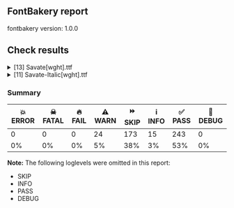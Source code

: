 ## FontBakery report

fontbakery version: 1.0.0







## Check results



<details><summary>[13] Savate[wght].ttf</summary>
<div>
<details>
    <summary>⚠️ <b>WARN</b> Check accent of Lcaron, dcaron, lcaron, tcaron <a href="https://fontbakery.readthedocs.io/en/stable/fontbakery/checks/universal.html#alt-caron">alt_caron</a></summary>
    <div>









* ⚠️ **WARN** <p>tcaron is decomposed and therefore could not be checked. Please check manually.</p>
 [code: decomposed-outline]



</div>
</details>

<details>
    <summary>⚠️ <b>WARN</b> Are there caret positions declared for every ligature? <a href="https://fontbakery.readthedocs.io/en/stable/fontbakery/checks/universal.html#ligature-carets">ligature_carets</a></summary>
    <div>







* ⚠️ **WARN** <p>This font lacks caret positioning values for these ligature glyphs:
- florin_i</p>
 [code: incomplete-caret-pos-data]



</div>
</details>

<details>
    <summary>⚠️ <b>WARN</b> Ensure Stylistic Sets have description. <a href="https://fontbakery.readthedocs.io/en/stable/fontbakery/checks/universal.html#stylisticset-description">stylisticset_description</a></summary>
    <div>







* ⚠️ **WARN** <p>The stylistic set ss01 lacks a description string on the 'name' table.</p>
 [code: missing-description]



* ⚠️ **WARN** <p>The stylistic set ss02 lacks a description string on the 'name' table.</p>
 [code: missing-description]



</div>
</details>

<details>
    <summary>⚠️ <b>WARN</b> Check font contains no unreachable glyphs <a href="https://fontbakery.readthedocs.io/en/stable/fontbakery/checks/universal.html#unreachable-glyphs">unreachable_glyphs</a></summary>
    <div>







* ⚠️ **WARN** <p>The following glyphs could not be reached by codepoint or substitution rules:</p>
<pre><code>- dotlessi_ogonek
</code></pre>
 [code: unreachable-glyphs]



</div>
</details>

<details>
    <summary>⚠️ <b>WARN</b> Validate size, and resolution of article images, and ensure article page has minimum length and includes visual assets. <a href="https://fontbakery.readthedocs.io/en/stable/fontbakery/checks/googlefonts.html#googlefonts-article-images">googlefonts/article/images</a></summary>
    <div>







* ⚠️ **WARN** <p>Family metadata at fonts/variable does not have an article.</p>
 [code: lacks-article]



</div>
</details>

<details>
    <summary>⚠️ <b>WARN</b> Check for codepoints not covered by METADATA subsets. <a href="https://fontbakery.readthedocs.io/en/stable/fontbakery/checks/googlefonts.html#googlefonts-metadata-unreachable-subsetting">googlefonts/metadata/unreachable_subsetting</a></summary>
    <div>







* ⚠️ **WARN** <p>The following codepoints supported by the font are not covered by
any subsets defined in the font's metadata file, and will never
be served. You can solve this by either manually adding additional
subset declarations to METADATA.pb, or by editing the glyphset
definitions.</p>
<ul>
<li>U+02D8 BREVE: try adding one of: canadian-aboriginal, yi</li>
<li>U+02D9 DOT ABOVE: try adding one of: canadian-aboriginal, yi</li>
<li>U+02DB OGONEK: try adding one of: canadian-aboriginal, yi</li>
<li>U+0302 COMBINING CIRCUMFLEX ACCENT: try adding one of: math, tifinagh, coptic, cherokee</li>
<li>U+0306 COMBINING BREVE: try adding one of: old-permic, tifinagh</li>
<li>U+0307 COMBINING DOT ABOVE: try adding one of: hebrew, tifinagh, syriac, math, tai-le, duployan, canadian-aboriginal, malayalam, coptic, todhri, old-permic</li>
<li>U+030A COMBINING RING ABOVE: try adding one of: duployan, syriac</li>
<li>U+030B COMBINING DOUBLE ACUTE ACCENT: try adding one of: osage, cherokee</li>
<li>U+030C COMBINING CARON: try adding one of: tai-le, cherokee</li>
<li>U+030D COMBINING VERTICAL LINE ABOVE: try adding sunuwar</li>
<li>U+030F COMBINING DOUBLE GRAVE ACCENT: not included in any glyphset definition</li>
<li>U+0310 COMBINING CANDRABINDU: try adding one of: math, sunuwar</li>
<li>U+0311 COMBINING INVERTED BREVE: try adding one of: todhri, coptic</li>
<li>U+0312 COMBINING TURNED COMMA ABOVE: try adding math</li>
<li>U+0313 COMBINING COMMA ABOVE: try adding one of: old-permic, todhri</li>
<li>U+0315 COMBINING COMMA ABOVE RIGHT: try adding math</li>
<li>U+0324 COMBINING DIAERESIS BELOW: try adding one of: syriac, duployan, cherokee</li>
<li>U+0325 COMBINING RING BELOW: try adding syriac</li>
<li>U+0326 COMBINING COMMA BELOW: try adding math</li>
<li>U+0327 COMBINING CEDILLA: try adding math</li>
<li>U+0328 COMBINING OGONEK: not included in any glyphset definition</li>
<li>U+032D COMBINING CIRCUMFLEX ACCENT BELOW: try adding one of: syriac, sunuwar</li>
<li>U+032E COMBINING BREVE BELOW: try adding syriac</li>
<li>U+032F COMBINING INVERTED BREVE BELOW: try adding math</li>
<li>U+0330 COMBINING TILDE BELOW: try adding one of: math, syriac, cherokee</li>
<li>U+0331 COMBINING MACRON BELOW: try adding one of: tifinagh, syriac, sunuwar, caucasian-albanian, thai, gothic, cherokee</li>
<li>U+0332 COMBINING LOW LINE: try adding math</li>
<li>U+0334 COMBINING TILDE OVERLAY: not included in any glyphset definition</li>
<li>U+0335 COMBINING SHORT STROKE OVERLAY: not included in any glyphset definition</li>
<li>U+0358 COMBINING DOT ABOVE RIGHT: try adding osage</li>
<li>U+035F COMBINING DOUBLE MACRON BELOW: not included in any glyphset definition</li>
<li>U+0394 GREEK CAPITAL LETTER DELTA: try adding one of: math, greek, elbasan</li>
<li>U+039B GREEK CAPITAL LETTER LAMDA: try adding one of: math, greek, elbasan</li>
<li>U+03A7 GREEK CAPITAL LETTER CHI: try adding one of: math, greek, elbasan</li>
<li>U+03A9 GREEK CAPITAL LETTER OMEGA: try adding one of: math, greek, elbasan</li>
<li>U+03BB GREEK SMALL LETTER LAMDA: try adding one of: math, greek</li>
<li>U+03BC GREEK SMALL LETTER MU: try adding one of: math, greek</li>
<li>U+03C0 GREEK SMALL LETTER PI: try adding one of: math, greek, yi</li>
<li>U+03C7 GREEK SMALL LETTER CHI: try adding one of: math, greek</li>
<li>U+0E3F THAI CURRENCY SYMBOL BAHT: try adding thai</li>
<li>U+1DC4 COMBINING MACRON-ACUTE: not included in any glyphset definition</li>
<li>U+1DC5 COMBINING GRAVE-MACRON: not included in any glyphset definition</li>
<li>U+1DC6 COMBINING MACRON-GRAVE: not included in any glyphset definition</li>
<li>U+1DC7 COMBINING ACUTE-MACRON: not included in any glyphset definition</li>
<li>U+1DCA COMBINING LATIN SMALL LETTER R BELOW: not included in any glyphset definition</li>
<li>U+1EA0 LATIN CAPITAL LETTER A WITH DOT BELOW: try adding vietnamese</li>
<li>U+1EA1 LATIN SMALL LETTER A WITH DOT BELOW: try adding vietnamese</li>
<li>U+1EAC LATIN CAPITAL LETTER A WITH CIRCUMFLEX AND DOT BELOW: try adding vietnamese</li>
<li>U+1EAD LATIN SMALL LETTER A WITH CIRCUMFLEX AND DOT BELOW: try adding vietnamese</li>
<li>U+1EB8 LATIN CAPITAL LETTER E WITH DOT BELOW: try adding vietnamese</li>
<li>U+1EB9 LATIN SMALL LETTER E WITH DOT BELOW: try adding vietnamese</li>
<li>U+1EBC LATIN CAPITAL LETTER E WITH TILDE: try adding vietnamese</li>
<li>U+1EBD LATIN SMALL LETTER E WITH TILDE: try adding vietnamese</li>
<li>U+1EC6 LATIN CAPITAL LETTER E WITH CIRCUMFLEX AND DOT BELOW: try adding vietnamese</li>
<li>U+1EC7 LATIN SMALL LETTER E WITH CIRCUMFLEX AND DOT BELOW: try adding vietnamese</li>
<li>U+1ECA LATIN CAPITAL LETTER I WITH DOT BELOW: try adding vietnamese</li>
<li>U+1ECB LATIN SMALL LETTER I WITH DOT BELOW: try adding vietnamese</li>
<li>U+1ECC LATIN CAPITAL LETTER O WITH DOT BELOW: try adding vietnamese</li>
<li>U+1ECD LATIN SMALL LETTER O WITH DOT BELOW: try adding vietnamese</li>
<li>U+1ED8 LATIN CAPITAL LETTER O WITH CIRCUMFLEX AND DOT BELOW: try adding vietnamese</li>
<li>U+1ED9 LATIN SMALL LETTER O WITH CIRCUMFLEX AND DOT BELOW: try adding vietnamese</li>
<li>U+1EE4 LATIN CAPITAL LETTER U WITH DOT BELOW: try adding vietnamese</li>
<li>U+1EE5 LATIN SMALL LETTER U WITH DOT BELOW: try adding vietnamese</li>
<li>U+2003 EM SPACE: try adding nushu</li>
<li>U+200A HAIR SPACE: try adding symbols2</li>
<li>U+2010 HYPHEN: try adding one of: hebrew, syloti-nagri, arabic, armenian, kaithi, kharoshthi, lisu, coptic, yi, sora-sompeng, sundanese, kayah-li, cham</li>
<li>U+2021 DOUBLE DAGGER: try adding adlam</li>
<li>U+2030 PER MILLE SIGN: try adding adlam</li>
<li>U+2070 SUPERSCRIPT ZERO: try adding math</li>
<li>U+2071 SUPERSCRIPT LATIN SMALL LETTER I: try adding math</li>
<li>U+2074 SUPERSCRIPT FOUR: try adding math</li>
<li>U+2075 SUPERSCRIPT FIVE: try adding math</li>
<li>U+2076 SUPERSCRIPT SIX: try adding math</li>
<li>U+2077 SUPERSCRIPT SEVEN: try adding math</li>
<li>U+2078 SUPERSCRIPT EIGHT: try adding math</li>
<li>U+2079 SUPERSCRIPT NINE: try adding math</li>
<li>U+207F SUPERSCRIPT LATIN SMALL LETTER N: try adding math</li>
<li>U+2080 SUBSCRIPT ZERO: try adding math</li>
<li>U+2081 SUBSCRIPT ONE: try adding math</li>
<li>U+2082 SUBSCRIPT TWO: try adding math</li>
<li>U+2083 SUBSCRIPT THREE: try adding math</li>
<li>U+2084 SUBSCRIPT FOUR: try adding math</li>
<li>U+2085 SUBSCRIPT FIVE: try adding math</li>
<li>U+2086 SUBSCRIPT SIX: try adding math</li>
<li>U+2087 SUBSCRIPT SEVEN: try adding math</li>
<li>U+2088 SUBSCRIPT EIGHT: try adding math</li>
<li>U+2089 SUBSCRIPT NINE: try adding math</li>
<li>U+2144 TURNED SANS-SERIF CAPITAL Y: try adding math</li>
<li>U+2153 VULGAR FRACTION ONE THIRD: try adding symbols</li>
<li>U+2154 VULGAR FRACTION TWO THIRDS: try adding symbols</li>
<li>U+215B VULGAR FRACTION ONE EIGHTH: try adding symbols</li>
<li>U+215C VULGAR FRACTION THREE EIGHTHS: try adding symbols</li>
<li>U+215D VULGAR FRACTION FIVE EIGHTHS: try adding symbols</li>
<li>U+215E VULGAR FRACTION SEVEN EIGHTHS: try adding symbols</li>
<li>U+2190 LEFTWARDS ARROW: try adding one of: math, symbols</li>
<li>U+2192 RIGHTWARDS ARROW: try adding one of: math, symbols</li>
<li>U+2194 LEFT RIGHT ARROW: try adding one of: math, symbols</li>
<li>U+2195 UP DOWN ARROW: try adding one of: math, symbols</li>
<li>U+2196 NORTH WEST ARROW: try adding one of: math, symbols</li>
<li>U+2197 NORTH EAST ARROW: try adding one of: math, symbols</li>
<li>U+2198 SOUTH EAST ARROW: try adding one of: math, symbols</li>
<li>U+2199 SOUTH WEST ARROW: try adding one of: math, symbols</li>
<li>U+2248 ALMOST EQUAL TO: try adding math</li>
<li>U+2260 NOT EQUAL TO: try adding math</li>
<li>U+2264 LESS-THAN OR EQUAL TO: try adding math</li>
<li>U+2265 GREATER-THAN OR EQUAL TO: try adding math</li>
<li>U+2460 CIRCLED DIGIT ONE: try adding one of: symbols, mongolian, yi</li>
<li>U+2461 CIRCLED DIGIT TWO: try adding one of: symbols, mongolian, yi</li>
<li>U+2462 CIRCLED DIGIT THREE: try adding one of: symbols, mongolian, yi</li>
<li>U+2463 CIRCLED DIGIT FOUR: try adding one of: symbols, mongolian, yi</li>
<li>U+2464 CIRCLED DIGIT FIVE: try adding one of: symbols, mongolian, yi</li>
<li>U+2465 CIRCLED DIGIT SIX: try adding one of: symbols, mongolian, yi</li>
<li>U+2466 CIRCLED DIGIT SEVEN: try adding one of: symbols, mongolian, yi</li>
<li>U+2467 CIRCLED DIGIT EIGHT: try adding one of: symbols, mongolian, yi</li>
<li>U+2468 CIRCLED DIGIT NINE: try adding one of: symbols, mongolian, yi</li>
<li>U+24EA CIRCLED DIGIT ZERO: try adding symbols</li>
<li>U+24FF NEGATIVE CIRCLED DIGIT ZERO: try adding symbols</li>
<li>U+2776 DINGBAT NEGATIVE CIRCLED DIGIT ONE: try adding symbols</li>
<li>U+2777 DINGBAT NEGATIVE CIRCLED DIGIT TWO: try adding symbols</li>
<li>U+2778 DINGBAT NEGATIVE CIRCLED DIGIT THREE: try adding symbols</li>
<li>U+2779 DINGBAT NEGATIVE CIRCLED DIGIT FOUR: try adding symbols</li>
<li>U+277A DINGBAT NEGATIVE CIRCLED DIGIT FIVE: try adding symbols</li>
<li>U+277B DINGBAT NEGATIVE CIRCLED DIGIT SIX: try adding symbols</li>
<li>U+277C DINGBAT NEGATIVE CIRCLED DIGIT SEVEN: try adding symbols</li>
<li>U+277D DINGBAT NEGATIVE CIRCLED DIGIT EIGHT: try adding symbols</li>
<li>U+277E DINGBAT NEGATIVE CIRCLED DIGIT NINE: try adding symbols</li>
<li>U+AB53 LATIN SMALL LETTER CHI: not included in any glyphset definition</li>
<li>U+FB01 LATIN SMALL LIGATURE FI: not included in any glyphset definition</li>
<li>U+FB02 LATIN SMALL LIGATURE FL: not included in any glyphset definition</li>
<li>U+1F4A5 COLLISION SYMBOL: not included in any glyphset definition</li>
<li>U+1F91B LEFT-FACING FIST: not included in any glyphset definition</li>
<li>U+1F91C RIGHT-FACING FIST: not included in any glyphset definition</li>
<li>U+1F94A BOXING GLOVE: not included in any glyphset definition</li>
<li>U+1FA79 ADHESIVE BANDAGE: try adding symbols</li>
</ul>
<p>Or you can add the above codepoints to one of the subsets supported by the font: <code>cyrillic-ext</code>, <code>latin</code>, <code>latin-ext</code></p>
 [code: unreachable-subsetting]



</div>
</details>

<details>
    <summary>⚠️ <b>WARN</b> Shapes languages in all GF glyphsets. <a href="https://fontbakery.readthedocs.io/en/stable/fontbakery/checks/googlefonts.html#googlefonts-glyphsets-shape-languages">googlefonts/glyphsets/shape_languages</a></summary>
    <div>







* ⚠️ **WARN** <p>GF_Phonetics_SinoExt glyphset:</p>
<table>
<thead>
<tr>
<th align="left">WARN messages</th>
<th align="left">Languages</th>
</tr>
</thead>
<tbody>
<tr>
<td align="left">Auxiliary orthography codepoints:</td>
<td align="left"></td>
</tr>
<tr>
<td align="left">The following auxiliary characters are missing from the font: ſ</td>
<td align="left">de_Latn (German) and fr_Latn (French)</td>
</tr>
<tr>
<td align="left">Auxiliary orthography codepoints:</td>
<td align="left"></td>
</tr>
<tr>
<td align="left">Shaper didn't attach uni1DC6 to uni0196 when shaping the text 'Ɩ᷆'</td>
<td align="left">tcd_Latn (Tafi)</td>
</tr>
<tr>
<td align="left">Auxiliary orthography codepoints:</td>
<td align="left"></td>
</tr>
<tr>
<td align="left">The following auxiliary characters are missing from the font: ɐ</td>
<td align="left"></td>
</tr>
<tr>
<td align="left">The following auxiliary characters are missing from the font: Ɐ</td>
<td align="left"></td>
</tr>
<tr>
<td align="left">The following auxiliary characters are missing from the font: ɐ̀</td>
<td align="left"></td>
</tr>
<tr>
<td align="left">The following auxiliary characters are missing from the font: Ɐ̀</td>
<td align="left"></td>
</tr>
<tr>
<td align="left">The following auxiliary characters are missing from the font: ɐ́</td>
<td align="left"></td>
</tr>
<tr>
<td align="left">The following auxiliary characters are missing from the font: Ɐ́</td>
<td align="left"></td>
</tr>
<tr>
<td align="left">The following auxiliary characters are missing from the font: ɐ̂</td>
<td align="left"></td>
</tr>
<tr>
<td align="left">The following auxiliary characters are missing from the font: Ɐ̂</td>
<td align="left"></td>
</tr>
<tr>
<td align="left">The following auxiliary characters are missing from the font: ⓐ</td>
<td align="left"></td>
</tr>
<tr>
<td align="left">The following auxiliary characters are missing from the font: Ⓐ</td>
<td align="left"></td>
</tr>
<tr>
<td align="left">Shaper didn't attach gravecomb to .notdef when shaping the text 'ɐ̀'</td>
<td align="left"></td>
</tr>
<tr>
<td align="left">Shaper didn't attach gravecomb to .notdef when shaping the text 'Ɐ̀'</td>
<td align="left"></td>
</tr>
<tr>
<td align="left">Shaper didn't attach acutecomb to .notdef when shaping the text 'ɐ́'</td>
<td align="left"></td>
</tr>
<tr>
<td align="left">Shaper didn't attach acutecomb to .notdef when shaping the text 'Ɐ́'</td>
<td align="left"></td>
</tr>
<tr>
<td align="left">Shaper didn't attach uni0302 to .notdef when shaping the text 'ɐ̂'</td>
<td align="left"></td>
</tr>
<tr>
<td align="left">Shaper didn't attach uni0302 to .notdef when shaping the text 'Ɐ̂'</td>
<td align="left">kib_Latn (Koalib)</td>
</tr>
<tr>
<td align="left">Auxiliary orthography codepoints:</td>
<td align="left"></td>
</tr>
<tr>
<td align="left">The following auxiliary characters are missing from the font: ƃ</td>
<td align="left"></td>
</tr>
<tr>
<td align="left">The following auxiliary characters are missing from the font: Ƃ</td>
<td align="left">dnj_Latn_LR (Liberian Dan) and lom_Latn (Loma, Liberia)</td>
</tr>
<tr>
<td align="left">Auxiliary orthography codepoints:</td>
<td align="left"></td>
</tr>
<tr>
<td align="left">Shaper didn't attach uni0328 to uni0259 when shaping the text 'ə̨'</td>
<td align="left"></td>
</tr>
<tr>
<td align="left">Shaper didn't attach uni0328 to uni018F when shaping the text 'Ə̨'</td>
<td align="left"></td>
</tr>
<tr>
<td align="left">Shaper didn't attach uni0328 to uni0259 when shaping the text 'ə̨́'</td>
<td align="left"></td>
</tr>
<tr>
<td align="left">Shaper didn't attach uni0328 to uni018F when shaping the text 'Ə̨́'</td>
<td align="left"></td>
</tr>
<tr>
<td align="left">Shaper didn't attach uni0328 to uni025B when shaping the text 'ɛ̨'</td>
<td align="left"></td>
</tr>
<tr>
<td align="left">Shaper didn't attach uni0328 to uni0190 when shaping the text 'Ɛ̨'</td>
<td align="left"></td>
</tr>
<tr>
<td align="left">Shaper didn't attach uni0328 to uni025B when shaping the text 'ɛ̨́'</td>
<td align="left"></td>
</tr>
<tr>
<td align="left">Shaper didn't attach uni0328 to uni0190 when shaping the text 'Ɛ̨́'</td>
<td align="left"></td>
</tr>
<tr>
<td align="left">Shaper didn't attach uni0328 to uni0254 when shaping the text 'ɔ̨'</td>
<td align="left"></td>
</tr>
<tr>
<td align="left">Shaper didn't attach uni0328 to uni0186 when shaping the text 'Ɔ̨'</td>
<td align="left"></td>
</tr>
<tr>
<td align="left">Shaper didn't attach uni0328 to uni0254 when shaping the text 'ɔ̨́'</td>
<td align="left"></td>
</tr>
<tr>
<td align="left">Shaper didn't attach uni0328 to uni0186 when shaping the text 'Ɔ̨́'</td>
<td align="left">gkp_Latn (Kpelle, Guinea)</td>
</tr>
<tr>
<td align="left">Auxiliary orthography codepoints:</td>
<td align="left"></td>
</tr>
<tr>
<td align="left">Shaper didn't attach dotbelowcomb to g when shaping the text 'g̣'</td>
<td align="left">tuq_Latn (Tedaga)</td>
</tr>
<tr>
<td align="left">Auxiliary orthography codepoints:</td>
<td align="left"></td>
</tr>
<tr>
<td align="left">Shaper didn't attach dotbelowcomb to F when shaping the text 'F̣'</td>
<td align="left"></td>
</tr>
<tr>
<td align="left">Shaper didn't attach dotbelowcomb to J when shaping the text 'J̣'</td>
<td align="left"></td>
</tr>
<tr>
<td align="left">Shaper didn't attach dotbelowcomb to f when shaping the text 'f̣'</td>
<td align="left"></td>
</tr>
<tr>
<td align="left">Shaper didn't attach dotbelowcomb to g when shaping the text 'g̣'</td>
<td align="left"></td>
</tr>
<tr>
<td align="left">Shaper didn't attach dotbelowcomb to j when shaping the text 'j̣'</td>
<td align="left">ttq_Latn (Tawallammat Tamajaq)</td>
</tr>
</tbody>
</table>
 [code: warning-language-shaping]



</div>
</details>

<details>
    <summary>⚠️ <b>WARN</b> Ensure dotted circle glyph is present and can attach marks. <a href="https://fontbakery.readthedocs.io/en/stable/fontbakery/checks/universal.html#dotted-circle">dotted_circle</a></summary>
    <div>







* ⚠️ **WARN** <p>No dotted circle glyph present</p>
 [code: missing-dotted-circle]



</div>
</details>

<details>
    <summary>⚠️ <b>WARN</b> Ensure soft_dotted characters lose their dot when combined with marks that replace the dot. <a href="https://fontbakery.readthedocs.io/en/stable/fontbakery/checks/universal.html#soft-dotted">soft_dotted</a></summary>
    <div>







* ⚠️ **WARN** <p>The dot of soft dotted characters used in orthographies <em>must</em> disappear in the following strings: i̊ i̋ i̍ i̐ i̓ i᷆ i᷇ j̀ j́ j̃ j̄ j̈ j̑ į̀ į́ į̂ į̃ į̄ į̌ ɨ̀ ɨ́ ɨ̂ ɨ̃ ɨ̄ ɨ̈ ɨ̋ ɨ̌ ɨ̏ ɨ̧̀ ɨ̧́ ɨ̧̂ ɨ̧̌ ɨ̱̀ ɨ̱́ ɨ̱̈ ị̀ ị́ ị̂ ị̃ ị̄</p>
<p>The dot of soft dotted characters <em>should</em> disappear in other cases, for example: i̇ i̒ i᷄ i᷅ i̤̇ i̤̊ i̤̋ i̤̍ i̤̐ i̤̒ i̤̓ i̤᷄ i̤᷅ i̤᷆ i̤᷇ i̥̇ i̥̊ i̥̋ i̥̍ i̥̐</p>
 [code: soft-dotted]



</div>
</details>

<details>
    <summary>⚠️ <b>WARN</b> Are there any misaligned on-curve points? <a href="https://fontbakery.readthedocs.io/en/stable/fontbakery/checks/universal.html#outline-alignment-miss">outline_alignment_miss</a></summary>
    <div>







* ⚠️ **WARN** <p>The following glyphs have on-curve points which have potentially incorrect y coordinates:</p>
<pre><code>* uni2C6D (U+2C6D): X=740.5,Y=2.0 (should be at baseline 0?)

* uniA726 (U+A726): X=595.0,Y=-2.0 (should be at baseline 0?)

* uni1E9E (U+1E9E): X=486.0,Y=732.0 (should be at cap-height 730?)

* Uogonek (U+0172): X=494.0,Y=-2.0 (should be at baseline 0?)

* uniA7B8 (U+A7B8): X=701.0,Y=728.0 (should be at cap-height 730?)

* uni01DF (U+01DF): X=169.0,Y=731.0 (should be at cap-height 730?)

* uni01DF (U+01DF): X=353.0,Y=731.0 (should be at cap-height 730?)

* uni0251 (U+0251): X=580.5,Y=1.5 (should be at baseline 0?)

* atilde (U+00E3): X=184.0,Y=732.0 (should be at cap-height 730?)

* eth (U+00F0): X=413.0,Y=732.0 (should be at cap-height 730?)

* uni1EBD (U+1EBD): X=209.0,Y=732.0 (should be at cap-height 730?)

* f (U+0066): X=355.0,Y=728.0 (should be at cap-height 730?)

* uni1E1F (U+1E1F): X=355.0,Y=728.0 (should be at cap-height 730?)

* g (U+0067): X=431.5,Y=-1.0 (should be at baseline 0?)

* uni01F5 (U+01F5): X=431.5,Y=-1.0 (should be at baseline 0?)

* gbreve (U+011F): X=431.5,Y=-1.0 (should be at baseline 0?)

* gcaron (U+01E7): X=431.5,Y=-1.0 (should be at baseline 0?)

* gcircumflex (U+011D): X=431.5,Y=-1.0 (should be at baseline 0?)

* uni0123 (U+0123): X=431.5,Y=-1.0 (should be at baseline 0?)

* gdotaccent (U+0121): X=431.5,Y=-1.0 (should be at baseline 0?)

* uni0260 (U+0260): X=431.5,Y=-1.0 (should be at baseline 0?)

* uni0294 (U+0294): X=333.5,Y=730.5 (should be at cap-height 730?)

* uni1E21 (U+1E21): X=431.5,Y=-1.0 (should be at baseline 0?)

* uni01E5 (U+01E5): X=431.5,Y=-1.0 (should be at baseline 0?)

* uni1E2F (U+1E2F): X=1.0,Y=731.0 (should be at cap-height 730?)

* uni1E2F (U+1E2F): X=185.0,Y=731.0 (should be at cap-height 730?)

* itilde (U+0129): X=16.0,Y=732.0 (should be at cap-height 730?)

* uni019B (U+019B): X=-10.0,Y=729.0 (should be at cap-height 730?)

* ntilde (U+00F1): X=204.0,Y=732.0 (should be at cap-height 730?)

* uni022B (U+022B): X=189.0,Y=731.0 (should be at cap-height 730?)

* uni022B (U+022B): X=373.0,Y=731.0 (should be at cap-height 730?)

* otilde (U+00F5): X=204.0,Y=732.0 (should be at cap-height 730?)

* uni01D8 (U+01D8): X=178.0,Y=731.0 (should be at cap-height 730?)

* uni01D8 (U+01D8): X=362.0,Y=731.0 (should be at cap-height 730?)

* uni01DA (U+01DA): X=178.0,Y=731.0 (should be at cap-height 730?)

* uni01DA (U+01DA): X=362.0,Y=731.0 (should be at cap-height 730?)

* uni01DC (U+01DC): X=178.0,Y=731.0 (should be at cap-height 730?)

* uni01DC (U+01DC): X=362.0,Y=731.0 (should be at cap-height 730?)

* uni01D6 (U+01D6): X=178.0,Y=731.0 (should be at cap-height 730?)

* uni01D6 (U+01D6): X=362.0,Y=731.0 (should be at cap-height 730?)

* uniA7B9 (U+A7B9): X=33.0,Y=-2.0 (should be at baseline 0?)

* uniA7B9 (U+A7B9): X=33.0,Y=-2.0 (should be at baseline 0?)

* utilde (U+0169): X=193.0,Y=732.0 (should be at cap-height 730?)

* uni1E7D (U+1E7D): X=177.0,Y=732.0 (should be at cap-height 730?)

* uni1EF9 (U+1EF9): X=171.0,Y=732.0 (should be at cap-height 730?)

* uniA78C (U+A78C): X=70.5,Y=730.5 (should be at cap-height 730?)

* uniA78C (U+A78C): X=107.5,Y=730.5 (should be at cap-height 730?)

* uni02570069: X=726.0,Y=728.0 (should be at cap-height 730?)

* lambda (U+03BB): X=-10.0,Y=729.0 (should be at cap-height 730?)

* uni03BC (U+03BC): X=547.5,Y=1.5 (should be at baseline 0?)

* uni2079 (U+2079): X=294.0,Y=732.0 (should be at cap-height 730?)

* uni2079 (U+2079): X=48.0,Y=732.0 (should be at cap-height 730?)

* exclam (U+0021): X=87.5,Y=2.0 (should be at baseline 0?)

* exclam (U+0021): X=157.0,Y=2.0 (should be at baseline 0?)

* asterisk (U+002A): X=167.0,Y=731.5 (should be at cap-height 730?)

* exclamdown.case: X=142.5,Y=0.5 (should be at baseline 0?)

* exclamdown.case: X=101.5,Y=0.5 (should be at baseline 0?)

* exclamdown.case: X=156.5,Y=728.0 (should be at cap-height 730?)

* exclamdown.case: X=87.0,Y=728.0 (should be at cap-height 730?)

* quotedbl (U+0022): X=70.5,Y=730.5 (should be at cap-height 730?)

* quotedbl (U+0022): X=107.5,Y=730.5 (should be at cap-height 730?)

* quotedbl (U+0022): X=185.5,Y=730.5 (should be at cap-height 730?)

* quotedbl (U+0022): X=222.5,Y=730.5 (should be at cap-height 730?)

* quotesingle (U+0027): X=70.5,Y=730.5 (should be at cap-height 730?)

* quotesingle (U+0027): X=107.5,Y=730.5 (should be at cap-height 730?)

* florin (U+0192): X=355.0,Y=728.0 (should be at cap-height 730?)

* at (U+0040): X=234.0,Y=0.5 (should be at baseline 0?)

* at (U+0040): X=621.0,Y=2.0 (should be at baseline 0?)

* dagger (U+2020): X=218.5,Y=731.5 (should be at cap-height 730?)

* dagger (U+2020): X=267.5,Y=731.5 (should be at cap-height 730?)

* daggerdbl (U+2021): X=218.5,Y=731.5 (should be at cap-height 730?)

* daggerdbl (U+2021): X=267.5,Y=731.5 (should be at cap-height 730?)

* daggerdbl (U+2021): X=224.5,Y=-0.5 (should be at baseline 0?)

* daggerdbl (U+2021): X=261.5,Y=-0.5 (should be at baseline 0?)

* tildecomb (U+0303): X=173.0,Y=732.0 (should be at cap-height 730?)

* uni0313 (U+0313): X=278.0,Y=732.0 (should be at cap-height 730?)

* uni0313 (U+0313): X=283.0,Y=728.0 (should be at cap-height 730?)

* uni0315 (U+0315): X=278.0,Y=732.0 (should be at cap-height 730?)

* uni0315 (U+0315): X=283.0,Y=728.0 (should be at cap-height 730?)

* tilde (U+02DC): X=173.0,Y=732.0 (should be at cap-height 730?)
</code></pre>
 [code: found-misalignments]



</div>
</details>

<details>
    <summary>⚠️ <b>WARN</b> Check the direction of the outermost contour in each glyph <a href="https://fontbakery.readthedocs.io/en/stable/fontbakery/checks/universal.html#outline-direction">outline_direction</a></summary>
    <div>







* ⚠️ **WARN** <p>The following glyphs have a counter-clockwise outer contour:</p>
<pre><code>* uni24FF (U+24FF) has a counter-clockwise outer contour

* uni2776 (U+2776) has a counter-clockwise outer contour

* uni2777 (U+2777) has a counter-clockwise outer contour

* uni2778 (U+2778) has a counter-clockwise outer contour

* uni2779 (U+2779) has a counter-clockwise outer contour

* uni277A (U+277A) has a counter-clockwise outer contour

* uni277B (U+277B) has a counter-clockwise outer contour

* uni277C (U+277C) has a counter-clockwise outer contour

* uni277D (U+277D) has a counter-clockwise outer contour

* uni277E (U+277E) has a counter-clockwise outer contour
</code></pre>
 [code: ccw-outer-contour]



</div>
</details>

<details>
    <summary>⚠️ <b>WARN</b> Ensure fonts have ScriptLangTags declared on the 'meta' table. <a href="https://fontbakery.readthedocs.io/en/stable/fontbakery/checks/googlefonts.html#googlefonts-meta-script-lang-tags">googlefonts/meta/script_lang_tags</a></summary>
    <div>







* ⚠️ **WARN** <p>This font file does not have a 'meta' table.</p>
 [code: lacks-meta-table]



</div>
</details>

<details>
    <summary>⚠️ <b>WARN</b> Checking OS/2 achVendID. <a href="https://fontbakery.readthedocs.io/en/stable/fontbakery/checks/googlefonts.html#googlefonts-vendor-id">googlefonts/vendor_id</a></summary>
    <div>







* ⚠️ **WARN** <p>OS/2 VendorID value 'NONE' is not yet recognized. If you registered it recently, then it's safe to ignore this warning message. Otherwise, you should set it to your own unique 4 character code, and register it with Microsoft at <a href="https://www.microsoft.com/typography/links/vendorlist.aspx">https://www.microsoft.com/typography/links/vendorlist.aspx</a></p>
 [code: unknown]



</div>
</details>
</div>
</details>

<details><summary>[11] Savate-Italic[wght].ttf</summary>
<div>
<details>
    <summary>⚠️ <b>WARN</b> Check accent of Lcaron, dcaron, lcaron, tcaron <a href="https://fontbakery.readthedocs.io/en/stable/fontbakery/checks/universal.html#alt-caron">alt_caron</a></summary>
    <div>









* ⚠️ **WARN** <p>tcaron is decomposed and therefore could not be checked. Please check manually.</p>
 [code: decomposed-outline]



</div>
</details>

<details>
    <summary>⚠️ <b>WARN</b> Ensure Stylistic Sets have description. <a href="https://fontbakery.readthedocs.io/en/stable/fontbakery/checks/universal.html#stylisticset-description">stylisticset_description</a></summary>
    <div>







* ⚠️ **WARN** <p>The stylistic set ss01 lacks a description string on the 'name' table.</p>
 [code: missing-description]



* ⚠️ **WARN** <p>The stylistic set ss02 lacks a description string on the 'name' table.</p>
 [code: missing-description]



</div>
</details>

<details>
    <summary>⚠️ <b>WARN</b> Check font contains no unreachable glyphs <a href="https://fontbakery.readthedocs.io/en/stable/fontbakery/checks/universal.html#unreachable-glyphs">unreachable_glyphs</a></summary>
    <div>







* ⚠️ **WARN** <p>The following glyphs could not be reached by codepoint or substitution rules:</p>
<pre><code>- dotlessi_ogonek

- florin_i

- uni02570069
</code></pre>
 [code: unreachable-glyphs]



</div>
</details>

<details>
    <summary>⚠️ <b>WARN</b> Validate size, and resolution of article images, and ensure article page has minimum length and includes visual assets. <a href="https://fontbakery.readthedocs.io/en/stable/fontbakery/checks/googlefonts.html#googlefonts-article-images">googlefonts/article/images</a></summary>
    <div>







* ⚠️ **WARN** <p>Family metadata at fonts/variable does not have an article.</p>
 [code: lacks-article]



</div>
</details>

<details>
    <summary>⚠️ <b>WARN</b> Check for codepoints not covered by METADATA subsets. <a href="https://fontbakery.readthedocs.io/en/stable/fontbakery/checks/googlefonts.html#googlefonts-metadata-unreachable-subsetting">googlefonts/metadata/unreachable_subsetting</a></summary>
    <div>







* ⚠️ **WARN** <p>The following codepoints supported by the font are not covered by
any subsets defined in the font's metadata file, and will never
be served. You can solve this by either manually adding additional
subset declarations to METADATA.pb, or by editing the glyphset
definitions.</p>
<ul>
<li>U+02D8 BREVE: try adding one of: canadian-aboriginal, yi</li>
<li>U+02D9 DOT ABOVE: try adding one of: canadian-aboriginal, yi</li>
<li>U+02DB OGONEK: try adding one of: canadian-aboriginal, yi</li>
<li>U+0302 COMBINING CIRCUMFLEX ACCENT: try adding one of: math, tifinagh, coptic, cherokee</li>
<li>U+0306 COMBINING BREVE: try adding one of: old-permic, tifinagh</li>
<li>U+0307 COMBINING DOT ABOVE: try adding one of: hebrew, tifinagh, syriac, math, tai-le, duployan, canadian-aboriginal, malayalam, coptic, todhri, old-permic</li>
<li>U+030A COMBINING RING ABOVE: try adding one of: duployan, syriac</li>
<li>U+030B COMBINING DOUBLE ACUTE ACCENT: try adding one of: osage, cherokee</li>
<li>U+030C COMBINING CARON: try adding one of: tai-le, cherokee</li>
<li>U+030D COMBINING VERTICAL LINE ABOVE: try adding sunuwar</li>
<li>U+030F COMBINING DOUBLE GRAVE ACCENT: not included in any glyphset definition</li>
<li>U+0310 COMBINING CANDRABINDU: try adding one of: math, sunuwar</li>
<li>U+0311 COMBINING INVERTED BREVE: try adding one of: todhri, coptic</li>
<li>U+0312 COMBINING TURNED COMMA ABOVE: try adding math</li>
<li>U+0313 COMBINING COMMA ABOVE: try adding one of: old-permic, todhri</li>
<li>U+0315 COMBINING COMMA ABOVE RIGHT: try adding math</li>
<li>U+0324 COMBINING DIAERESIS BELOW: try adding one of: syriac, duployan, cherokee</li>
<li>U+0325 COMBINING RING BELOW: try adding syriac</li>
<li>U+0326 COMBINING COMMA BELOW: try adding math</li>
<li>U+0327 COMBINING CEDILLA: try adding math</li>
<li>U+0328 COMBINING OGONEK: not included in any glyphset definition</li>
<li>U+032D COMBINING CIRCUMFLEX ACCENT BELOW: try adding one of: syriac, sunuwar</li>
<li>U+032E COMBINING BREVE BELOW: try adding syriac</li>
<li>U+032F COMBINING INVERTED BREVE BELOW: try adding math</li>
<li>U+0330 COMBINING TILDE BELOW: try adding one of: math, syriac, cherokee</li>
<li>U+0331 COMBINING MACRON BELOW: try adding one of: tifinagh, syriac, sunuwar, caucasian-albanian, thai, gothic, cherokee</li>
<li>U+0332 COMBINING LOW LINE: try adding math</li>
<li>U+0334 COMBINING TILDE OVERLAY: not included in any glyphset definition</li>
<li>U+0335 COMBINING SHORT STROKE OVERLAY: not included in any glyphset definition</li>
<li>U+0358 COMBINING DOT ABOVE RIGHT: try adding osage</li>
<li>U+035F COMBINING DOUBLE MACRON BELOW: not included in any glyphset definition</li>
<li>U+0394 GREEK CAPITAL LETTER DELTA: try adding one of: math, greek, elbasan</li>
<li>U+039B GREEK CAPITAL LETTER LAMDA: try adding one of: math, greek, elbasan</li>
<li>U+03A7 GREEK CAPITAL LETTER CHI: try adding one of: math, greek, elbasan</li>
<li>U+03A9 GREEK CAPITAL LETTER OMEGA: try adding one of: math, greek, elbasan</li>
<li>U+03BB GREEK SMALL LETTER LAMDA: try adding one of: math, greek</li>
<li>U+03BC GREEK SMALL LETTER MU: try adding one of: math, greek</li>
<li>U+03C0 GREEK SMALL LETTER PI: try adding one of: math, greek, yi</li>
<li>U+03C7 GREEK SMALL LETTER CHI: try adding one of: math, greek</li>
<li>U+0E3F THAI CURRENCY SYMBOL BAHT: try adding thai</li>
<li>U+1DC4 COMBINING MACRON-ACUTE: not included in any glyphset definition</li>
<li>U+1DC5 COMBINING GRAVE-MACRON: not included in any glyphset definition</li>
<li>U+1DC6 COMBINING MACRON-GRAVE: not included in any glyphset definition</li>
<li>U+1DC7 COMBINING ACUTE-MACRON: not included in any glyphset definition</li>
<li>U+1DCA COMBINING LATIN SMALL LETTER R BELOW: not included in any glyphset definition</li>
<li>U+1EA0 LATIN CAPITAL LETTER A WITH DOT BELOW: try adding vietnamese</li>
<li>U+1EA1 LATIN SMALL LETTER A WITH DOT BELOW: try adding vietnamese</li>
<li>U+1EAC LATIN CAPITAL LETTER A WITH CIRCUMFLEX AND DOT BELOW: try adding vietnamese</li>
<li>U+1EAD LATIN SMALL LETTER A WITH CIRCUMFLEX AND DOT BELOW: try adding vietnamese</li>
<li>U+1EB8 LATIN CAPITAL LETTER E WITH DOT BELOW: try adding vietnamese</li>
<li>U+1EB9 LATIN SMALL LETTER E WITH DOT BELOW: try adding vietnamese</li>
<li>U+1EBC LATIN CAPITAL LETTER E WITH TILDE: try adding vietnamese</li>
<li>U+1EBD LATIN SMALL LETTER E WITH TILDE: try adding vietnamese</li>
<li>U+1EC6 LATIN CAPITAL LETTER E WITH CIRCUMFLEX AND DOT BELOW: try adding vietnamese</li>
<li>U+1EC7 LATIN SMALL LETTER E WITH CIRCUMFLEX AND DOT BELOW: try adding vietnamese</li>
<li>U+1ECA LATIN CAPITAL LETTER I WITH DOT BELOW: try adding vietnamese</li>
<li>U+1ECB LATIN SMALL LETTER I WITH DOT BELOW: try adding vietnamese</li>
<li>U+1ECC LATIN CAPITAL LETTER O WITH DOT BELOW: try adding vietnamese</li>
<li>U+1ECD LATIN SMALL LETTER O WITH DOT BELOW: try adding vietnamese</li>
<li>U+1ED8 LATIN CAPITAL LETTER O WITH CIRCUMFLEX AND DOT BELOW: try adding vietnamese</li>
<li>U+1ED9 LATIN SMALL LETTER O WITH CIRCUMFLEX AND DOT BELOW: try adding vietnamese</li>
<li>U+1EE4 LATIN CAPITAL LETTER U WITH DOT BELOW: try adding vietnamese</li>
<li>U+1EE5 LATIN SMALL LETTER U WITH DOT BELOW: try adding vietnamese</li>
<li>U+2003 EM SPACE: try adding nushu</li>
<li>U+200A HAIR SPACE: try adding symbols2</li>
<li>U+2010 HYPHEN: try adding one of: hebrew, syloti-nagri, arabic, armenian, kaithi, kharoshthi, lisu, coptic, yi, sora-sompeng, sundanese, kayah-li, cham</li>
<li>U+2021 DOUBLE DAGGER: try adding adlam</li>
<li>U+2030 PER MILLE SIGN: try adding adlam</li>
<li>U+2070 SUPERSCRIPT ZERO: try adding math</li>
<li>U+2071 SUPERSCRIPT LATIN SMALL LETTER I: try adding math</li>
<li>U+2074 SUPERSCRIPT FOUR: try adding math</li>
<li>U+2075 SUPERSCRIPT FIVE: try adding math</li>
<li>U+2076 SUPERSCRIPT SIX: try adding math</li>
<li>U+2077 SUPERSCRIPT SEVEN: try adding math</li>
<li>U+2078 SUPERSCRIPT EIGHT: try adding math</li>
<li>U+2079 SUPERSCRIPT NINE: try adding math</li>
<li>U+207F SUPERSCRIPT LATIN SMALL LETTER N: try adding math</li>
<li>U+2080 SUBSCRIPT ZERO: try adding math</li>
<li>U+2081 SUBSCRIPT ONE: try adding math</li>
<li>U+2082 SUBSCRIPT TWO: try adding math</li>
<li>U+2083 SUBSCRIPT THREE: try adding math</li>
<li>U+2084 SUBSCRIPT FOUR: try adding math</li>
<li>U+2085 SUBSCRIPT FIVE: try adding math</li>
<li>U+2086 SUBSCRIPT SIX: try adding math</li>
<li>U+2087 SUBSCRIPT SEVEN: try adding math</li>
<li>U+2088 SUBSCRIPT EIGHT: try adding math</li>
<li>U+2089 SUBSCRIPT NINE: try adding math</li>
<li>U+2144 TURNED SANS-SERIF CAPITAL Y: try adding math</li>
<li>U+2153 VULGAR FRACTION ONE THIRD: try adding symbols</li>
<li>U+2154 VULGAR FRACTION TWO THIRDS: try adding symbols</li>
<li>U+215B VULGAR FRACTION ONE EIGHTH: try adding symbols</li>
<li>U+215C VULGAR FRACTION THREE EIGHTHS: try adding symbols</li>
<li>U+215D VULGAR FRACTION FIVE EIGHTHS: try adding symbols</li>
<li>U+215E VULGAR FRACTION SEVEN EIGHTHS: try adding symbols</li>
<li>U+2190 LEFTWARDS ARROW: try adding one of: math, symbols</li>
<li>U+2192 RIGHTWARDS ARROW: try adding one of: math, symbols</li>
<li>U+2194 LEFT RIGHT ARROW: try adding one of: math, symbols</li>
<li>U+2195 UP DOWN ARROW: try adding one of: math, symbols</li>
<li>U+2196 NORTH WEST ARROW: try adding one of: math, symbols</li>
<li>U+2197 NORTH EAST ARROW: try adding one of: math, symbols</li>
<li>U+2198 SOUTH EAST ARROW: try adding one of: math, symbols</li>
<li>U+2199 SOUTH WEST ARROW: try adding one of: math, symbols</li>
<li>U+2248 ALMOST EQUAL TO: try adding math</li>
<li>U+2260 NOT EQUAL TO: try adding math</li>
<li>U+2264 LESS-THAN OR EQUAL TO: try adding math</li>
<li>U+2265 GREATER-THAN OR EQUAL TO: try adding math</li>
<li>U+2460 CIRCLED DIGIT ONE: try adding one of: symbols, mongolian, yi</li>
<li>U+2461 CIRCLED DIGIT TWO: try adding one of: symbols, mongolian, yi</li>
<li>U+2462 CIRCLED DIGIT THREE: try adding one of: symbols, mongolian, yi</li>
<li>U+2463 CIRCLED DIGIT FOUR: try adding one of: symbols, mongolian, yi</li>
<li>U+2464 CIRCLED DIGIT FIVE: try adding one of: symbols, mongolian, yi</li>
<li>U+2465 CIRCLED DIGIT SIX: try adding one of: symbols, mongolian, yi</li>
<li>U+2466 CIRCLED DIGIT SEVEN: try adding one of: symbols, mongolian, yi</li>
<li>U+2467 CIRCLED DIGIT EIGHT: try adding one of: symbols, mongolian, yi</li>
<li>U+2468 CIRCLED DIGIT NINE: try adding one of: symbols, mongolian, yi</li>
<li>U+24EA CIRCLED DIGIT ZERO: try adding symbols</li>
<li>U+24FF NEGATIVE CIRCLED DIGIT ZERO: try adding symbols</li>
<li>U+2776 DINGBAT NEGATIVE CIRCLED DIGIT ONE: try adding symbols</li>
<li>U+2777 DINGBAT NEGATIVE CIRCLED DIGIT TWO: try adding symbols</li>
<li>U+2778 DINGBAT NEGATIVE CIRCLED DIGIT THREE: try adding symbols</li>
<li>U+2779 DINGBAT NEGATIVE CIRCLED DIGIT FOUR: try adding symbols</li>
<li>U+277A DINGBAT NEGATIVE CIRCLED DIGIT FIVE: try adding symbols</li>
<li>U+277B DINGBAT NEGATIVE CIRCLED DIGIT SIX: try adding symbols</li>
<li>U+277C DINGBAT NEGATIVE CIRCLED DIGIT SEVEN: try adding symbols</li>
<li>U+277D DINGBAT NEGATIVE CIRCLED DIGIT EIGHT: try adding symbols</li>
<li>U+277E DINGBAT NEGATIVE CIRCLED DIGIT NINE: try adding symbols</li>
<li>U+AB53 LATIN SMALL LETTER CHI: not included in any glyphset definition</li>
<li>U+FB01 LATIN SMALL LIGATURE FI: not included in any glyphset definition</li>
<li>U+FB02 LATIN SMALL LIGATURE FL: not included in any glyphset definition</li>
<li>U+1F4A5 COLLISION SYMBOL: not included in any glyphset definition</li>
<li>U+1F91B LEFT-FACING FIST: not included in any glyphset definition</li>
<li>U+1F91C RIGHT-FACING FIST: not included in any glyphset definition</li>
<li>U+1F94A BOXING GLOVE: not included in any glyphset definition</li>
<li>U+1FA79 ADHESIVE BANDAGE: try adding symbols</li>
</ul>
<p>Or you can add the above codepoints to one of the subsets supported by the font: <code>cyrillic-ext</code>, <code>latin</code>, <code>latin-ext</code></p>
 [code: unreachable-subsetting]



</div>
</details>

<details>
    <summary>⚠️ <b>WARN</b> Shapes languages in all GF glyphsets. <a href="https://fontbakery.readthedocs.io/en/stable/fontbakery/checks/googlefonts.html#googlefonts-glyphsets-shape-languages">googlefonts/glyphsets/shape_languages</a></summary>
    <div>







* ⚠️ **WARN** <p>GF_Phonetics_SinoExt glyphset:</p>
<table>
<thead>
<tr>
<th align="left">WARN messages</th>
<th align="left">Languages</th>
</tr>
</thead>
<tbody>
<tr>
<td align="left">Auxiliary orthography codepoints:</td>
<td align="left"></td>
</tr>
<tr>
<td align="left">The following auxiliary characters are missing from the font: ſ</td>
<td align="left">de_Latn (German) and fr_Latn (French)</td>
</tr>
<tr>
<td align="left">Auxiliary orthography codepoints:</td>
<td align="left"></td>
</tr>
<tr>
<td align="left">Shaper didn't attach uni1DC6 to uni0196 when shaping the text 'Ɩ᷆'</td>
<td align="left">tcd_Latn (Tafi)</td>
</tr>
<tr>
<td align="left">Auxiliary orthography codepoints:</td>
<td align="left"></td>
</tr>
<tr>
<td align="left">The following auxiliary characters are missing from the font: ɐ</td>
<td align="left"></td>
</tr>
<tr>
<td align="left">The following auxiliary characters are missing from the font: Ɐ</td>
<td align="left"></td>
</tr>
<tr>
<td align="left">The following auxiliary characters are missing from the font: ɐ̀</td>
<td align="left"></td>
</tr>
<tr>
<td align="left">The following auxiliary characters are missing from the font: Ɐ̀</td>
<td align="left"></td>
</tr>
<tr>
<td align="left">The following auxiliary characters are missing from the font: ɐ́</td>
<td align="left"></td>
</tr>
<tr>
<td align="left">The following auxiliary characters are missing from the font: Ɐ́</td>
<td align="left"></td>
</tr>
<tr>
<td align="left">The following auxiliary characters are missing from the font: ɐ̂</td>
<td align="left"></td>
</tr>
<tr>
<td align="left">The following auxiliary characters are missing from the font: Ɐ̂</td>
<td align="left"></td>
</tr>
<tr>
<td align="left">The following auxiliary characters are missing from the font: ⓐ</td>
<td align="left"></td>
</tr>
<tr>
<td align="left">The following auxiliary characters are missing from the font: Ⓐ</td>
<td align="left"></td>
</tr>
<tr>
<td align="left">Shaper didn't attach gravecomb to .notdef when shaping the text 'ɐ̀'</td>
<td align="left"></td>
</tr>
<tr>
<td align="left">Shaper didn't attach gravecomb to .notdef when shaping the text 'Ɐ̀'</td>
<td align="left"></td>
</tr>
<tr>
<td align="left">Shaper didn't attach acutecomb to .notdef when shaping the text 'ɐ́'</td>
<td align="left"></td>
</tr>
<tr>
<td align="left">Shaper didn't attach acutecomb to .notdef when shaping the text 'Ɐ́'</td>
<td align="left"></td>
</tr>
<tr>
<td align="left">Shaper didn't attach uni0302 to .notdef when shaping the text 'ɐ̂'</td>
<td align="left"></td>
</tr>
<tr>
<td align="left">Shaper didn't attach uni0302 to .notdef when shaping the text 'Ɐ̂'</td>
<td align="left">kib_Latn (Koalib)</td>
</tr>
<tr>
<td align="left">Auxiliary orthography codepoints:</td>
<td align="left"></td>
</tr>
<tr>
<td align="left">The following auxiliary characters are missing from the font: ƃ</td>
<td align="left"></td>
</tr>
<tr>
<td align="left">The following auxiliary characters are missing from the font: Ƃ</td>
<td align="left">dnj_Latn_LR (Liberian Dan) and lom_Latn (Loma, Liberia)</td>
</tr>
<tr>
<td align="left">Auxiliary orthography codepoints:</td>
<td align="left"></td>
</tr>
<tr>
<td align="left">Shaper didn't attach uni0328 to uni0259 when shaping the text 'ə̨'</td>
<td align="left"></td>
</tr>
<tr>
<td align="left">Shaper didn't attach uni0328 to uni018F when shaping the text 'Ə̨'</td>
<td align="left"></td>
</tr>
<tr>
<td align="left">Shaper didn't attach uni0328 to uni0259 when shaping the text 'ə̨́'</td>
<td align="left"></td>
</tr>
<tr>
<td align="left">Shaper didn't attach uni0328 to uni018F when shaping the text 'Ə̨́'</td>
<td align="left"></td>
</tr>
<tr>
<td align="left">Shaper didn't attach uni0328 to uni025B when shaping the text 'ɛ̨'</td>
<td align="left"></td>
</tr>
<tr>
<td align="left">Shaper didn't attach uni0328 to uni0190 when shaping the text 'Ɛ̨'</td>
<td align="left"></td>
</tr>
<tr>
<td align="left">Shaper didn't attach uni0328 to uni025B when shaping the text 'ɛ̨́'</td>
<td align="left"></td>
</tr>
<tr>
<td align="left">Shaper didn't attach uni0328 to uni0190 when shaping the text 'Ɛ̨́'</td>
<td align="left"></td>
</tr>
<tr>
<td align="left">Shaper didn't attach uni0328 to uni0254 when shaping the text 'ɔ̨'</td>
<td align="left"></td>
</tr>
<tr>
<td align="left">Shaper didn't attach uni0328 to uni0186 when shaping the text 'Ɔ̨'</td>
<td align="left"></td>
</tr>
<tr>
<td align="left">Shaper didn't attach uni0328 to uni0254 when shaping the text 'ɔ̨́'</td>
<td align="left"></td>
</tr>
<tr>
<td align="left">Shaper didn't attach uni0328 to uni0186 when shaping the text 'Ɔ̨́'</td>
<td align="left">gkp_Latn (Kpelle, Guinea)</td>
</tr>
<tr>
<td align="left">Auxiliary orthography codepoints:</td>
<td align="left"></td>
</tr>
<tr>
<td align="left">Shaper didn't attach dotbelowcomb to g when shaping the text 'g̣'</td>
<td align="left">tuq_Latn (Tedaga)</td>
</tr>
<tr>
<td align="left">Auxiliary orthography codepoints:</td>
<td align="left"></td>
</tr>
<tr>
<td align="left">Shaper didn't attach dotbelowcomb to F when shaping the text 'F̣'</td>
<td align="left"></td>
</tr>
<tr>
<td align="left">Shaper didn't attach dotbelowcomb to J when shaping the text 'J̣'</td>
<td align="left"></td>
</tr>
<tr>
<td align="left">Shaper didn't attach dotbelowcomb to f when shaping the text 'f̣'</td>
<td align="left"></td>
</tr>
<tr>
<td align="left">Shaper didn't attach dotbelowcomb to g when shaping the text 'g̣'</td>
<td align="left"></td>
</tr>
<tr>
<td align="left">Shaper didn't attach dotbelowcomb to j when shaping the text 'j̣'</td>
<td align="left">ttq_Latn (Tawallammat Tamajaq)</td>
</tr>
<tr>
<td align="left">Auxiliary orthography codepoints:</td>
<td align="left"></td>
</tr>
<tr>
<td align="left">Shaper didn't attach uni0330 to uni018E when shaping the text 'Ǝ̰'</td>
<td align="left">sba_Latn (Ngambay)</td>
</tr>
</tbody>
</table>
 [code: warning-language-shaping]



</div>
</details>

<details>
    <summary>⚠️ <b>WARN</b> Ensure dotted circle glyph is present and can attach marks. <a href="https://fontbakery.readthedocs.io/en/stable/fontbakery/checks/universal.html#dotted-circle">dotted_circle</a></summary>
    <div>







* ⚠️ **WARN** <p>No dotted circle glyph present</p>
 [code: missing-dotted-circle]



</div>
</details>

<details>
    <summary>⚠️ <b>WARN</b> Ensure soft_dotted characters lose their dot when combined with marks that replace the dot. <a href="https://fontbakery.readthedocs.io/en/stable/fontbakery/checks/universal.html#soft-dotted">soft_dotted</a></summary>
    <div>







* ⚠️ **WARN** <p>The dot of soft dotted characters used in orthographies <em>must</em> disappear in the following strings: i̊ i̋ i̍ i̐ i̓ i᷆ i᷇ j̀ j́ j̃ j̄ j̈ j̑ į̀ į́ į̂ į̃ į̄ į̌ ɨ̀ ɨ́ ɨ̂ ɨ̃ ɨ̄ ɨ̈ ɨ̋ ɨ̌ ɨ̏ ɨ̧̀ ɨ̧́ ɨ̧̂ ɨ̧̌ ɨ̱̀ ɨ̱́ ɨ̱̈ ị̀ ị́ ị̂ ị̃ ị̄</p>
<p>The dot of soft dotted characters <em>should</em> disappear in other cases, for example: i̇ i̒ i᷄ i᷅ i̤̇ i̤̊ i̤̋ i̤̍ i̤̐ i̤̒ i̤̓ i̤᷄ i̤᷅ i̤᷆ i̤᷇ i̥̇ i̥̊ i̥̋ i̥̍ i̥̐</p>
 [code: soft-dotted]



</div>
</details>

<details>
    <summary>⚠️ <b>WARN</b> Check the direction of the outermost contour in each glyph <a href="https://fontbakery.readthedocs.io/en/stable/fontbakery/checks/universal.html#outline-direction">outline_direction</a></summary>
    <div>







* ⚠️ **WARN** <p>The following glyphs have a counter-clockwise outer contour:</p>
<pre><code>* uni24FF (U+24FF) has a counter-clockwise outer contour

* uni2776 (U+2776) has a counter-clockwise outer contour

* uni2777 (U+2777) has a counter-clockwise outer contour

* uni2778 (U+2778) has a counter-clockwise outer contour

* uni2779 (U+2779) has a counter-clockwise outer contour

* uni277A (U+277A) has a counter-clockwise outer contour

* uni277B (U+277B) has a counter-clockwise outer contour

* uni277C (U+277C) has a counter-clockwise outer contour

* uni277D (U+277D) has a counter-clockwise outer contour

* uni277E (U+277E) has a counter-clockwise outer contour
</code></pre>
 [code: ccw-outer-contour]



</div>
</details>

<details>
    <summary>⚠️ <b>WARN</b> Ensure fonts have ScriptLangTags declared on the 'meta' table. <a href="https://fontbakery.readthedocs.io/en/stable/fontbakery/checks/googlefonts.html#googlefonts-meta-script-lang-tags">googlefonts/meta/script_lang_tags</a></summary>
    <div>







* ⚠️ **WARN** <p>This font file does not have a 'meta' table.</p>
 [code: lacks-meta-table]



</div>
</details>

<details>
    <summary>⚠️ <b>WARN</b> Checking OS/2 achVendID. <a href="https://fontbakery.readthedocs.io/en/stable/fontbakery/checks/googlefonts.html#googlefonts-vendor-id">googlefonts/vendor_id</a></summary>
    <div>







* ⚠️ **WARN** <p>OS/2 VendorID value 'NONE' is not yet recognized. If you registered it recently, then it's safe to ignore this warning message. Otherwise, you should set it to your own unique 4 character code, and register it with Microsoft at <a href="https://www.microsoft.com/typography/links/vendorlist.aspx">https://www.microsoft.com/typography/links/vendorlist.aspx</a></p>
 [code: unknown]



</div>
</details>
</div>
</details>




### Summary

| 💥 ERROR | ☠ FATAL | 🔥 FAIL | ⚠️ WARN | ⏩ SKIP | ℹ️ INFO | ✅ PASS | 🔎 DEBUG | 
| ---|---|---|---|---|---|---|---|
| 0 | 0 | 0 | 24 | 173 | 15 | 243 | 0 | 
| 0% | 0% | 0% | 5% | 38% | 3% | 53% | 0% | 



**Note:** The following loglevels were omitted in this report:


* SKIP
* INFO
* PASS
* DEBUG

